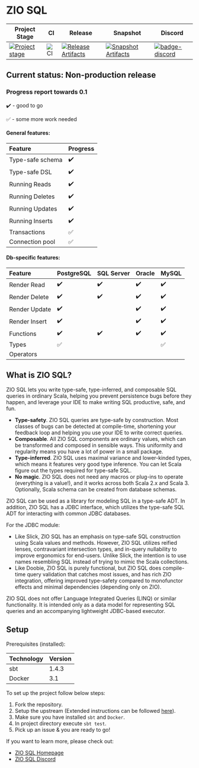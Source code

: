 # ZIO SQL

| Project Stage | CI | Release | Snapshot | Discord |
| --- | --- | --- | --- | --- |
| [![Project stage][Stage]][Stage-Page] | ![CI][badge-ci] | [![Release Artifacts][Badge-SonatypeReleases]][Link-SonatypeReleases] | [![Snapshot Artifacts][Badge-SonatypeSnapshots]][Link-SonatypeSnapshots] | [![badge-discord]][link-discord] |

## Current status: Non-production release

### Progress report towards 0.1

:heavy_check_mark: - good to go

:white_check_mark: - some more work needed

#### General features:
Feature | Progress
:------------ | :-------------
Type-safe schema | :heavy_check_mark:
Type-safe DSL | :heavy_check_mark:
Running Reads | :heavy_check_mark:
Running Deletes | :heavy_check_mark:
Running Updates | :heavy_check_mark:
Running Inserts | :heavy_check_mark:
Transactions | :white_check_mark:
Connection pool | :white_check_mark:

#### Db-specific features:

Feature | PostgreSQL | SQL Server | Oracle             | MySQL
:------------ | :-------------| :-------------|:-------------------| :-------------
Render Read   | :heavy_check_mark: | :heavy_check_mark: | :heavy_check_mark: | :heavy_check_mark: |
Render Delete | :heavy_check_mark: | :heavy_check_mark: | :heavy_check_mark: | :heavy_check_mark: | 
Render Update | :heavy_check_mark: |                    | :heavy_check_mark: | :heavy_check_mark: |
Render Insert | :heavy_check_mark: |                    | :heavy_check_mark: | :heavy_check_mark: |
Functions     | :heavy_check_mark: | :heavy_check_mark: | :heavy_check_mark: | :heavy_check_mark: |
Types         | :white_check_mark: |                    |                    | :white_check_mark: |
Operators     |                    |                    |                    |                    |

## What is ZIO SQL?
ZIO SQL lets you write type-safe, type-inferred, and composable SQL queries in ordinary Scala, helping you prevent persistence bugs before they happen, and leverage your IDE to make writing SQL productive, safe, and fun. 

 * **Type-safety**. ZIO SQL queries are type-safe by construction. Most classes of bugs can be detected at compile-time, shortening your feedback loop and helping you use your IDE to write correct queries.
 * **Composable**. All ZIO SQL components are ordinary values, which can be transformed and composed in sensible ways. This uniformity and regularity means you have a lot of power in a small package.
 * **Type-inferred**. ZIO SQL uses maximal variance and lower-kinded types, which means it features very good type inference. You can let Scala figure out the types required for type-safe SQL.
 * **No magic**. ZIO SQL does not need any macros or plug-ins to operate (everything is a value!), and it works across both Scala 2.x and Scala 3. Optionally, Scala schema can be created from database schemas.
 
ZIO SQL can be used as a library for modeling SQL in a type-safe ADT. In addition, ZIO SQL has a JDBC interface, which utilizes the type-safe SQL ADT for interacting with common JDBC databases.

For the JDBC module: 

 - Like Slick, ZIO SQL has an emphasis on type-safe SQL construction using Scala values and methods. However, ZIO SQL utilizes reified lenses, contravariant intersection types, and in-query nullability to improve ergonomics for end-users. Unlike Slick, the intention is to use names resembling SQL instead of trying to mimic the Scala collections.
 - Like Doobie, ZIO SQL is purely functional, but ZIO SQL does compile-time query validation that catches most issues, and has rich ZIO integration, offering improved type-safety compared to monofunctor effects and minimal dependencies (depending only on ZIO).

ZIO SQL does not offer Language Integrated Queries (LINQ) or similar functionality. It is intended only as a data model for representing SQL queries and an accompanying lightweight JDBC-based executor.

[badge-ci]: https://github.com/zio/zio-sql/workflows/CI/badge.svg
[Badge-SonatypeReleases]: https://img.shields.io/nexus/r/https/oss.sonatype.org/dev.zio/zio-sql_2.13.svg "Sonatype Releases"
[Badge-SonatypeSnapshots]: https://img.shields.io/nexus/s/https/oss.sonatype.org/dev.zio/zio-sql_2.13.svg "Sonatype Snapshots"
[badge-discord]: https://img.shields.io/discord/629491597070827530?logo=discord "chat on discord"
[Link-SonatypeReleases]: https://oss.sonatype.org/content/repositories/releases/dev/zio/zio-sql_2.13/ "Sonatype Releases"
[Link-SonatypeSnapshots]: https://oss.sonatype.org/content/repositories/snapshots/dev/zio/zio-sql_2.13/ "Sonatype Snapshots"
[link-discord]: https://discord.gg/2ccFBr4 "Discord"
[Stage]: https://img.shields.io/badge/Project%20Stage-Development-yellowgreen.svg
[Stage-Page]: https://github.com/zio/zio/wiki/Project-Stages

## Setup
Prerequisites (installed):

 | Technology   |   Version        |  
 | ------------ | ---------------- |
 | sbt          |    1.4.3         |
 | Docker       |    3.1           |
 
To set up the project follow below steps:
1. Fork the repository.
2. Setup the upstream (Extended instructions can be followed [here](https://docs.github.com/en/free-pro-team@latest/github/getting-started-with-github/fork-a-repo)).
3. Make sure you have installed `sbt` and `Docker`.
4. In project directory execute `sbt test`.
5. Pick up an issue & you are ready to go!

If you want to learn more, please check out:

 - [ZIO SQL Homepage](https://zio.github.io/zio-sql)
 - [ZIO SQL Discord](https://discord.gg/2ccFBr4)

